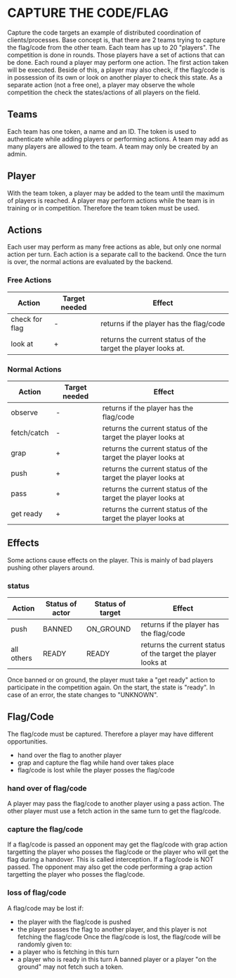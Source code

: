 # CAPTURE THE CODE/FLAG
Capture the code targets an example of distributed coordination of clients/processes.
Base concept is, that there are 2 teams trying to capture the flag/code from the other team.
Each team has up to 20 "players". The competition is done in rounds. Those players have a set of actions that can be done. Each round a player may perform one action.
The first action taken will be executed. Beside of this, a player may also check, if the flag/code is in possession of its own or look on another player to check this state.
As a separate action (not a free one), a player may observe the whole competition the check the states/actions of all players on the field.

## Teams
Each team has one token, a name and an ID. The token is used to authenticate while adding players or performing actions.
A team may add as many players are allowed to the team.
A team may only be created by an admin.

## Player
With the team token, a player may be added to the team until the maximum of players is reached.
A player may perform actions while the team is in training or in competition. Therefore the team token must be used.

## Actions
Each user may perform as many free actions as able, but only one normal action per turn.
Each action is a separate call to the backend. Once the turn is over, the normal actions are evaluated by the backend.


### Free Actions
| Action         | Target needed | Effect                                                        |
|----------------|---------------|---------------------------------------------------------------|
| check for flag | -             | returns if the player has the flag/code                       |
| look at        | +             | returns the current status of the target the player looks at. | 

### Normal Actions
| Action      | Target needed | Effect                                                         |
|-------------|---------------|----------------------------------------------------------------|
| observe     | -             | returns if the player has the flag/code                        |
| fetch/catch | -             | returns the current status of the target the player looks at   |
| grap        | +             | returns the current status of the target the player looks at   |
| push        | +             | returns the current status of the target the player looks at   |
| pass        | +             | returns the current status of the target the player looks at   |
| get ready   | +             | returns the current status of the target the player looks at   |

## Effects
Some actions cause effects on the player. This is mainly of bad players pushing other players around.
### status
| Action     | Status of actor | Status of target | Effect                                                       |
|------------|-----------------|------------------|--------------------------------------------------------------|
| push       | BANNED          | ON_GROUND        | returns if the player has the flag/code                      |
| all others | READY           | READY            | returns the current status of the target the player looks at |
Once banned or on ground, the player must take a "get ready" action to participate in the competition again.
On the start, the state is "ready". In case of an error, the state changes to "UNKNOWN".

## Flag/Code
The flag/code must be captured. Therefore a player may have different opportunities.
- hand over the flag to another player
- grap and capture the flag while hand over takes place
- flag/code is lost while the player posses the flag/code 

### hand over of flag/code
A player may pass the flag/code to another player using a pass action. 
The other player must use a fetch action in the same turn to get the flag/code.

### capture the flag/code
If a flag/code is passed an opponent may get the flag/code with grap action targetting the player who posses the flag/code 
or the player who will get the flag during a handover. 
This is called interception.
If a flag/code is NOT passed. The opponent may also get the code performing a grap action targetting the player who posses the flag/code.

### loss of flag/code
A flag/code may be lost if:
- the player with the flag/code is pushed
- the player passes the flag to another player, and this player is not fetching the flag/code
Once the flag/code is lost, the flag/code will be randomly given to:
- a player who is fetching in this turn
- a player who is ready in this turn
A banned player or a player "on the ground" may not fetch such a token.